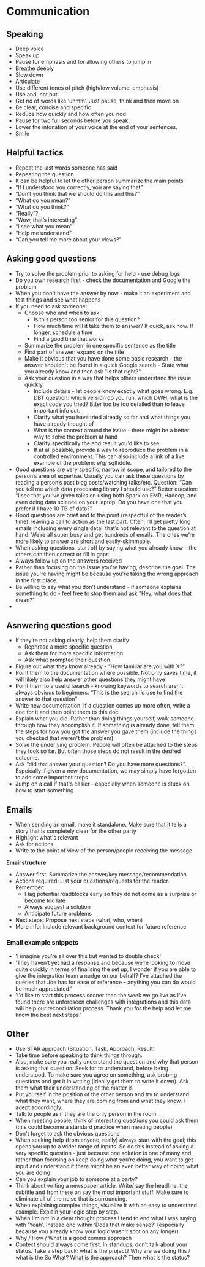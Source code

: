 # Communication 

## Speaking
- Deep voice
- Speak up 
- Pause for emphasis and for allowing others to jump in 
- Breathe deeply
- Slow down 
- Articulate 
- Use different tones of pitch (high/low volume, emphasis) 
- Use and, not but 
- Get rid of words like ‘uhmm’. Just pause, think and then move on 
- Be clear, concise and specific 
- Reduce how quickly and how often you nod
- Pause for two full seconds before you speak.
- Lower the intonation of your voice at the end of your sentences.
- Smile

## Helpful tactics
- Repeat the last words someone has said
- Repeating the question
- It can be helpful to let the other person summarize the main points
- “If I understood you correctly, you are saying that”
- “Don’t you think that we should do this and this?”
- “What do you mean?”
- “What do you think?”
- “Really”?
- “Wow, that’s interesting”
- “I see what you mean”
- “Help me understand”
- “Can you tell me more about your views?”

## Asking good questions
- Try to solve the problem prior to asking for help - use debug logs
- Do you own research first - check the documentation and Google the problem
- When you don't have the answer by now - make it an experiment and test things and see what happens
- If you need to ask someone: 
  - Choose who and when to ask: 
    - Is this person too senior for this question?
    - How much time will it take them to answer? If quick, ask now. If longer, schedule a time
    - Find a good time that works
  - Summarize the problem in one specific sentence as the title 
  - First part of answer: expand on the title 
  - Make it obvious that you have done some basic research - the answer shouldn't be found in a quick Google search - State what you already know and then ask "Is that right?"
  - Ask your question in a way that helps others understand the issue quickly 
      - Include details - let people know exactly what goes wrong. E.g. DBT question: which version do you run, which DWH, what is the exact code you tried? Btter too be too detailed than to leave important info out. 
      - Clarify what you have tried already so far and what things you have already thought of 
      - What is the context around the issue - there might be a better way to solve the problem at hand
      - Clarify specifically the end result you'd like to see
      - If at all possible, provide a way to reproduce the problem in a controlled environment. This can also include a link of a live example of the problem: e/g/ sqlfiddle. 
- Good questions are very specific, narrow in scope, and tailored to the person’s area of expertise. Usually you can ask these questions by reading a person’s past blog posts/watching talks/etc. Question: “Can you tell me which data processing library I should use?” Better question: “I see that you’ve given talks on using both Spark on EMR, Hadoop, and even doing data science on your laptop. Do you have one that you prefer if I have 10 TB of data?”
- Good questions are brief and to the point (respectful of the reader’s time), leaving a call to action as the last part. Often, I’ll get pretty long emails including every single detail that’s not relevant to the question at hand. We’re all super busy and get hundreds of emails. The ones we’re more likely to answer are short and easily-skimmable.
- When asking questions, start off by saying what you already know – the others can then correct or fill in gaps 
- Always follow up on the answers received 
- Rather than focusing on the issue you're having, describe the goal. The issue you're having might be because you're taking the wrong approach in the first place. 
- Be willing to say what you don’t understand - if someone explains something to do - feel free to stop them and ask "Hey, what does that mean?"
- 

## Asnwering questions good
- If they’re not asking clearly, help them clarify
  - Rephrase a more specific question 
  - Ask them for more specific information 
  - Ask what prompted their question
- Figure out what they know already - “How familiar are you with X?”
- Point them to the documentation where possible. Not only saves time, it will likely also help answer other questions they might have  
- Point them to a useful search - knowing keywords to search aren't always obvious to beginners. “This is the search I’d use to find the answer to that question”
- Write new documentation. If a question comes up more often, write a doc for it and then point them to this doc. 
- Explain what you did. Rather than doing things yourself, walk someone through how they accomplish it. If something is already done, tell them the steps for how you got the answer you gave them (include the things you checked that weren't the problem)
- Solve the underlying problem. People will often be attached to the steps they took so far. But often those steps do not result in the desired outcome. 
- Ask “did that answer your question? Do you have more questions?”. Espeically if given a new documentation, we may simply have forgotten to add some important steps 
- Jump on a call if that's easier - especially when someone is stuck on how to start something

## Emails 
- When sending an email, make it standalone. Make sure that it tells a story that is completely clear for the other party 
- Highlight what's relevant 
- Ask for actions 
- Write to the point of view of the person/people receiving the message

**Email structure**
- Answer first: Summarize the answer/key message/recommendation
- Actions required: List your questions/requests for the reader. Remember:
  - Flag potential roadblocks early so they do not come as a surprise or become too late
  - Always suggest a solution
  - Anticipate future problems
- Next steps: Propose next steps (what, who, when)
- More info: Include relevant background context for future reference

### Email example snippets
- 'I imagine you’re all over this but wanted to double check'
- 'They haven’t yet had a response and because we’re looking to move quite quickly in terms of finalising the set up, I wonder if you are able to give the integration team a nudge on our behalf?  I’ve attached the queries that Joe has for ease of reference – anything you can do would be much appreciated.'
- 'I'd like to start this process sooner than the week we go live as I've found there are unforeseen challenges with integrations and this data will help our reconciliation process. Thank you for the help and let me know the best next steps.'

## Other
- Use STAR approach (Situation, Task, Approach, Result)
- Take time before speaking to think things through. 
- Also, make sure you really understand the question and why that person is asking that question. Seek for to understand, before being understood. To make sure you agree on something, ask probing questions and get it in writing (ideally get them to write it down). Ask them what their understanding of the matter is  
- Put yourself in the position of the other person and try to understand what they want, where they are coming from and what they know. I adept accordingly. 
- Talk to people as if they are the only person in the room
- When meeting people, think of interesting questions you could ask them (this could become a standard practice when meeting people) 
- Don't forget to ask the obvious questions 
- When seeking help (from anyone, really) always start with the goal; this opens you up to a wider range of inputs. So do this instead of asking a very specific question - just because one solution is one of many and rather than focusing on keep doing what you’re doing, you want to get input and understand if there might be an even better way of doing what you are doing 
- Can you explain your job to someone at a party? 
- Think about writing a newspaper article. Write/ say the headline, the subtitle and from there on say the most important stuff. Make sure to eliminate all of the noise that is surrounding.
- When explaining complex things, visualize it with an easy to understand example. Explain your logic step by step. 
- When I'm not in a clear thought process I tend to end what I was saying with 'Yeah'. Instead end withm ‘Does that make sense?’ (especially because you already know your logic wasn't spot on any longer)
- Why / How / What is a good comms approach
- Context should always come first. In standups, don't talk about your status. Take a step back: what is the project? Why are we doing this / what is the So What? What is the approach? Then what is the status? 